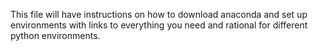 This file will have instructions on how to download anaconda and set up environments with links to everything you need and rational for different python environments.
